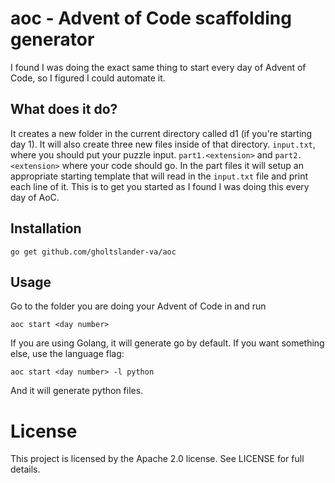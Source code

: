# aoc - Advent of Code scaffolding generator

I found I was doing the exact same thing to start every day of Advent of Code, so I figured I could automate it.

## What does it do?

It creates a new folder in the current directory called d1 (if you're starting day 1). It will also create three new
files inside of that directory. `input.txt`, where you should put your puzzle input. `part1.<extension>` and `part2.<extension>`
where your code should go. In the part files it will setup an appropriate starting template that will read in the 
`input.txt` file and print each line of it. This is to get you started as I found I was doing this every day of AoC.

## Installation

`go get github.com/gholtslander-va/aoc`

## Usage

Go to the folder you are doing your Advent of Code in and run

`aoc start <day number>`

If you are using Golang, it will generate go by default. If you want something else, use the language flag:

`aoc start <day number> -l python`

And it will generate python files.

# License

This project is licensed by the Apache 2.0 license. See LICENSE for full details.
